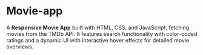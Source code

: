 # Movie-app
 A **Responsive Movie App** built with HTML, CSS, and JavaScript, fetching movies from the TMDb API. It features search functionality with color-coded ratings and a dynamic UI with interactive hover effects for detailed movie overviews.
